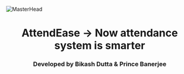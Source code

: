 ![MasterHead](https://firebasestorage.googleapis.com/v0/b/attendease-7b78c.appspot.com/o/jvkgikgu.jpg?alt=media&token=a0ecf0cd-fafc-426c-aecc-8a5f0a8ce356)
<h1 align="center">AttendEase -> Now attendance system is smarter</h1>
<h3 align="center">Developed by Bikash  Dutta & Prince Banerjee</h3>
